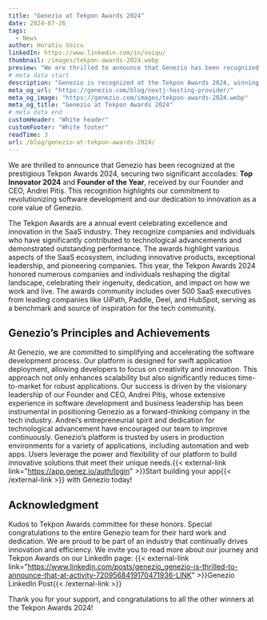 ```yaml
---
title: "Genezio at Tekpon Awards 2024"
date: 2024-07-26
tags:
  - News
author: Horatiu Voicu
linkedIn: https://www.linkedin.com/in/voiqu/
thumbnail: /images/tekpon-awards-2024.webp
preview: "We are thrilled to announce that Genezio has been recognized at the prestigious Tekpon Awards 2024, securing two significant accolades: Top Innovator 2024 and Founder of the Year, received by our Founder and CEO, Andrei Pitiș. This recognition highlights our commitment to revolutionizing software development and our dedication to innovation as a core value of Genezio."
# meta data start
description: "Genezio is recognized at the Tekpon Awards 2024, winning Founders of the Year and Top Innovators awards. Discover our innovative platform."
meta_og_url: "https://genezio.com/blog/nextj-hosting-provider/"
meta_og_image: "https://genezio.com/images/tekpon-awards-2024.webp"
meta_og_title: "Genezio at Tekpon Awards 2024"
# meta data end
customHeader: "White header"
customFooter: "White footer"
readTime: 3
url: /blog/genezio-at-tekpon-awards-2024/
---
```


We are thrilled to announce that Genezio has been recognized at the prestigious Tekpon Awards 2024, securing two significant accolades: **Top Innovator 2024** and **Founder of the Year**, received by our Founder and CEO, Andrei Pitiș. This recognition highlights our commitment to revolutionizing software development and our dedication to innovation as a core value of Genezio.

The Tekpon Awards are a annual event celebrating excellence and innovation in the SaaS industry. They recognize companies and individuals who have significantly contributed to technological advancements and demonstrated outstanding performance. The awards highlight various aspects of the SaaS ecosystem, including innovative products, exceptional leadership, and pioneering companies. This year, the Tekpon Awards 2024 honored numerous companies and individuals reshaping the digital landscape, celebrating their ingenuity, dedication, and impact on how we work and live. The awards community includes over 500 SaaS executives from leading companies like UiPath, Paddle, Deel, and HubSpot, serving as a benchmark and source of inspiration for the tech community.

## Genezio’s Principles and Achievements

At Genezio, we are committed to simplifying and accelerating the software development process. Our platform is designed for swift application deployment, allowing developers to focus on creativity and innovation. This approach not only enhances scalability but also significantly reduces time-to-market for robust applications.
Our success is driven by the visionary leadership of our Founder and CEO, Andrei Pitiș, whose extensive experience in software development and business leadership has been instrumental in positioning Genezio as a forward-thinking company in the tech industry. Andrei’s entrepreneurial spirit and dedication for technological advancement have encouraged our team to improve continuously.
Genezio’s platform is trusted by users in production environments for a variety of applications, including automation and web apps. Users leverage the power and flexibility of our platform to build innovative solutions that meet their unique needs.{{< external-link link="https://app.genez.io/auth/login" >}}Start building your app{{< /external-link >}} with Genezio today!

## Acknowledgment

Kudos to Tekpon Awards committee for these honors. Special congratulations to the entire Genezio team for their hard work and dedication. We are proud to be part of an industry that continually drives innovation and efficiency.
We invite you to read more about our journey and Tekpon Awards on our LinkedIn page: {{< external-link link="https://www.linkedin.com/posts/genezio_genezio-is-thrilled-to-announce-that-at-activity-7209568419170471936-LlNK" >}}Genezio LinkedIn Post{{< /external-link >}}

Thank you for your support, and congratulations to all the other winners at the Tekpon Awards 2024!
